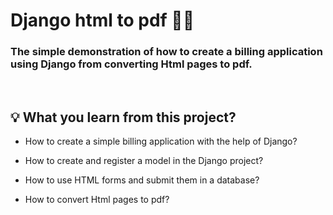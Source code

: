 <h1>Django html to pdf 👨‍💻</h1>
<h3>The simple demonstration of how to create a billing application using Django from converting Html pages to pdf.</h3>
<br>
<h2>💡 What you learn from this project?</h2>

- <p>How to create a simple billing application with the help of Django?</p>
- <p>How to create and register a model in the Django project?</p>
- <p>How to use HTML forms and submit them in a database?</p>
- <p>How to convert Html pages to pdf?</p>

